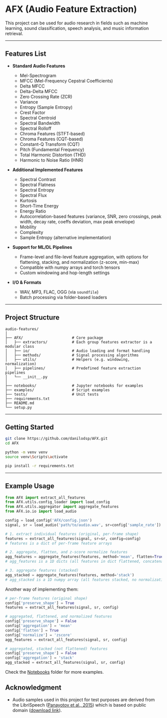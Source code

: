 # AFX (Audio Feature Extraction)

This project can be used for audio research in fields such as machine learning, sound classification, speech analysis, and music information retrieval.

---

## Features List

- **Standard Audio Features**
  - Mel-Spectrogram
  - MFCC (Mel-Frequency Cepstral Coefficients)
  - Delta MFCC
  - Delta-Delta MFCC
  - Zero Crossing Rate (ZCR)
  - Variance
  - Entropy (Sample Entropy)
  - Crest Factor
  - Spectral Centroid
  - Spectral Bandwidth
  - Spectral Rolloff
  - Chroma Features (STFT-based)
  - Chroma Features (CQT-based)
  - Constant-Q Transform (CQT)
  - Pitch (Fundamental Frequency)
  - Total Harmonic Distortion (THD)
  - Harmonic to Noise Ratio (HNR)

- **Additional Implemented Features**
  - Spectral Contrast
  - Spectral Flatness
  - Spectral Entropy
  - Spectral Flux
  - Kurtosis
  - Short-Time Energy
  - Energy Ratio
  - Autocorrelation-based features (variance, SNR, zero crossings, peak width, decay rate, coeffs deviation, max peak envelope)
  - Mobility
  - Complexity
  - Sample Entropy (alternative implementation)

- **Support for ML/DL Pipelines**
  - Frame-level and file-level feature aggregation, with options for flattening, stacking, and normalization (z-score, min-max)
  - Compatible with numpy arrays and torch tensors
  - Custom windowing and hop-length settings

- **I/O & Formats**
  - WAV, MP3, FLAC, OGG (via `soundfile`)
  - Batch processing via folder-based loaders

---

## Project Structure

```
audio-features/
│
├── AFX/                      # Core package
│   ├── extractors/           # Each group features extractor is a modular class
│   ├── io/                   # Audio loading and format handling
│   ├── methods/              # Signal processing algorithms
│   ├── utils/                # Helpers (e.g. windowing, normalization)
│   ├── pipelines/            # Predefined feature extraction pipelines
│   └── __init__.py
│
├── notebooks/                # Jupyter notebooks for examples
├── examples/                 # Script examples
├── tests/                    # Unit tests
├── requirements.txt
├── README.md
└── setup.py
```

---

## Getting Started

```bash
git clone https://github.com/danilodsp/AFX.git
cd AFX

python -m venv venv
source venv\Scripts\activate

pip install -r requirements.txt
```

---


## Example Usage

```python
from AFX import extract_all_features
from AFX.utils.config_loader import load_config
from AFX.utils.aggregator import aggregate_features
from AFX.io.io import load_audio

config = load_config('AFX/config.json')
signal, sr = load_audio('path/to/audio.wav', sr=config['sample_rate'])

# 1. extract individual features (original, per-frame shape)
features = extract_all_features(signal, sr=sr, config=config)
# features is a dict of per-frame feature arrays

# 2. aggregate, flatten, and z-score normalize features
agg_features = aggregate_features(features, method='mean', flatten=True, normalize='zscore')
# agg_features is a 1D dicts (all features in dict flattened, concatenated and normalized)

# 3. aggregate features (stacked)
agg_stacked = aggregate_features(features, method='stack')
# agg_stacked is a 1D numpy array (all features stacked, no normalization)
```

Another way of implementing them:

```python
# per-frame features (original shape)
config['preserve_shape'] = True
features = extract_all_features(signal, sr, config)

# aggregated, flattened, and normalized features
config['preserve_shape'] = False
config['aggregation'] = 'mean'
config['flatten'] = True
config['normalize'] = 'zscore'
agg_features = extract_all_features(signal, sr, config)

# aggregated, stacked (not flattened) features
config['preserve_shape'] = False
config['aggregation'] = 'stack'
agg_stacked = extract_all_features(signal, sr, config)
```

Check the [Notebooks](notebooks/) folder for more examples.

## Acknowledgment

- Audio samples used in this project for test purposes are derived from the LibriSpeech ([Panayotov et al., 2015](https://www.danielpovey.com/files/2015_icassp_librispeech.pdf)) which is based on public domain ([download link](https://www.openslr.org/12)).
